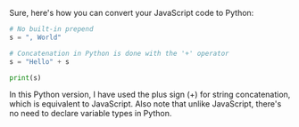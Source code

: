 Sure, here's how you can convert your JavaScript code to Python:

```python
# No built-in prepend 
s = ", World"

# Concatenation in Python is done with the '+' operator
s = "Hello" + s

print(s)
```

In this Python version, I have used the plus sign (+) for string concatenation, which is equivalent to JavaScript. Also note that unlike JavaScript, there's no need to declare variable types in Python.
